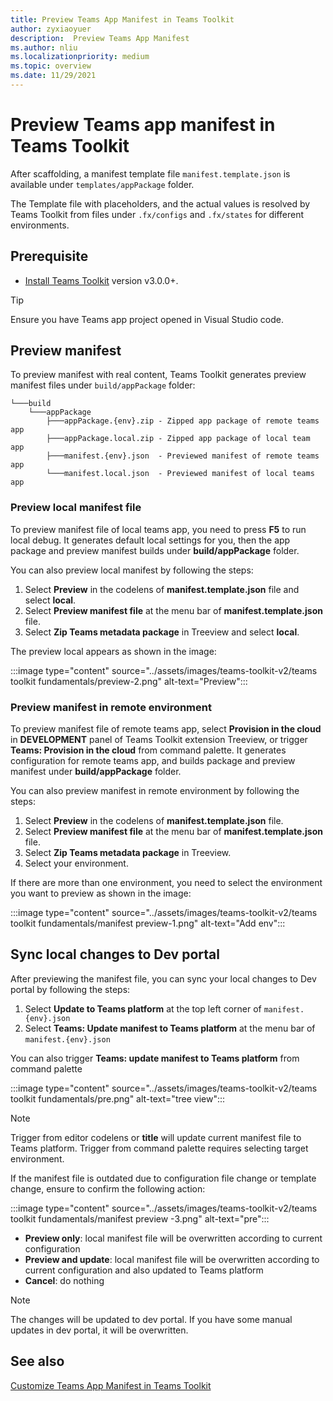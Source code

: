 ```yaml
---
title: Preview Teams App Manifest in Teams Toolkit
author: zyxiaoyuer
description:  Preview Teams App Manifest
ms.author: nliu
ms.localizationpriority: medium
ms.topic: overview
ms.date: 11/29/2021
---
```


# Preview Teams app manifest in Teams Toolkit

After scaffolding, a manifest template file `manifest.template.json` is available under `templates/appPackage` folder.

The Template file with placeholders, and the actual values is resolved by Teams Toolkit from files under `.fx/configs` and `.fx/states` for different environments.

## Prerequisite

* [Install Teams Toolkit](https://marketplace.visualstudio.com/items?itemName=TeamsDevApp.ms-teams-vscode-extension) version v3.0.0+.

> [!TIP]
> Ensure you have Teams app project opened in Visual Studio code.

## Preview manifest

To preview manifest with real content, Teams Toolkit generates preview manifest files under `build/appPackage` folder:

```text
└───build
    └───appPackage
        ├───appPackage.{env}.zip - Zipped app package of remote teams app
        ├───appPackage.local.zip - Zipped app package of local team app
        ├───manifest.{env}.json  - Previewed manifest of remote teams app
        └───manifest.local.json  - Previewed manifest of local teams app
```

### Preview local manifest file

To preview manifest file of local teams app, you need to press **F5** to run local debug. It generates default local settings for you, then the app package and preview manifest builds under **build/appPackage** folder.

You can also preview local manifest by following the steps:

1. Select **Preview** in the codelens of **manifest.template.json** file and select **local**.
2. Select **Preview manifest file** at the menu bar of **manifest.template.json** file.
3. Select **Zip Teams metadata package** in Treeview and select **local**.

The preview local appears as shown in the image:

:::image type="content" source="../assets/images/teams-toolkit-v2/teams toolkit fundamentals/preview-2.png" alt-text="Preview":::

### Preview manifest in remote environment

To preview manifest file of remote teams app, select **Provision in the cloud** in **DEVELOPMENT** panel of Teams Toolkit extension Treeview, or trigger **Teams: Provision in the cloud** from command palette. It generates configuration for remote teams app, and builds package and preview manifest under **build/appPackage** folder.

You can also preview manifest in remote environment by following the steps:

1. Select **Preview** in the codelens of **manifest.template.json** file.
2. Select **Preview manifest file** at the menu bar of **manifest.template.json** file.
3. Select **Zip Teams metadata package** in Treeview.
4. Select your environment.

If there are more than one environment, you need to select the environment you want to preview as shown in the image:

:::image type="content" source="../assets/images/teams-toolkit-v2/teams toolkit fundamentals/manifest preview-1.png" alt-text="Add env":::

## Sync local changes to Dev portal

After previewing the manifest file, you can sync your local changes to Dev portal by following the steps:

1. Select **Update to Teams platform** at the top left corner of `manifest.{env}.json`
2. Select **Teams: Update manifest to Teams platform** at the menu bar of `manifest.{env}.json`

 You can also trigger **Teams: update manifest to Teams platform** from command palette

   :::image type="content" source="../assets/images/teams-toolkit-v2/teams toolkit fundamentals/pre.png" alt-text="tree view":::

> [!NOTE]
> Trigger from editor codelens or **title** will update current manifest file to Teams platform. Trigger from command palette requires selecting target environment.

If the manifest file is outdated due to configuration file change or template change, ensure to confirm the following action:

:::image type="content" source="../assets/images/teams-toolkit-v2/teams toolkit fundamentals/manifest preview -3.png" alt-text="pre":::

* **Preview only**: local manifest file will be overwritten according to current configuration
* **Preview and update**: local manifest file will be overwritten according to current configuration and also updated to Teams platform
* **Cancel**: do nothing

> [!NOTE]
> The changes will be updated to dev portal. If you have some manual updates in dev portal, it will be overwritten.

## See also

[Customize Teams App Manifest in Teams Toolkit](TeamsFx-manifest-customization.md)
